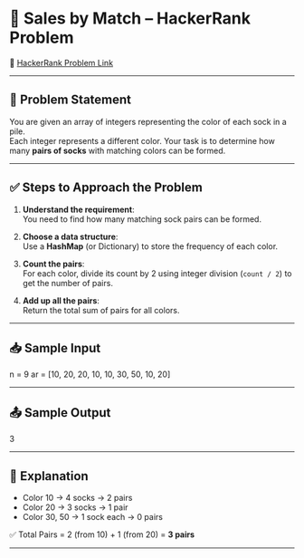 # 🧦 Sales by Match – HackerRank Problem

🔗 [HackerRank Problem Link](https://www.hackerrank.com/challenges/sock-merchant/problem)

---

## 📝 Problem Statement

You are given an array of integers representing the color of each sock in a pile.  
Each integer represents a different color. Your task is to determine how many **pairs of socks** with matching colors can be formed.

---

## ✅ Steps to Approach the Problem

1. **Understand the requirement**:  
   You need to find how many matching sock pairs can be formed.

2. **Choose a data structure**:  
   Use a **HashMap** (or Dictionary) to store the frequency of each color.

3. **Count the pairs**:  
   For each color, divide its count by 2 using integer division (`count / 2`) to get the number of pairs.

4. **Add up all the pairs**:  
   Return the total sum of pairs for all colors.

---
## 📥 Sample Input
n = 9
ar = [10, 20, 20, 10, 10, 30, 50, 10, 20]


---

## 📤 Sample Output

3


---

## 💬 Explanation

- Color 10 → 4 socks → 2 pairs  
- Color 20 → 3 socks → 1 pair  
- Color 30, 50 → 1 sock each → 0 pairs

✅ Total Pairs = 2 (from 10) + 1 (from 20) = **3 pairs**

---


